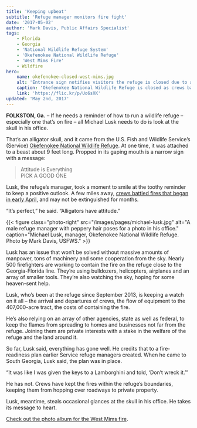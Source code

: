 ```yaml
---
title: 'Keeping upbeat'
subtitle: 'Refuge manager monitors fire fight'
date: '2017-05-02'
author: 'Mark Davis, Public Affairs Specialist'
tags:
    - Florida
    - Georgia
    - 'National Wildlife Refuge System'
    - 'Okefenokee National Wildlife Refuge'
    - 'West Mims Fire'
    - Wildfire
hero:
    name: okefenokee-closed-west-mims.jpg
    alt: 'Entrance sign notifies visitors the refuge is closed due to a fire.'
    caption: 'Okefenokee National Wildlife Refuge is closed as crews battle the West Mims fire. Photo by Mark Davis, USFWS.'
    link: 'https://flic.kr/p/Uo6sXK'
updated: 'May 2nd, 2017'
---
```


**FOLKSTON, Ga.** – If he needs a reminder of how to run a wildlife refuge – especially one that’s on fire – all Michael Lusk needs to do is look at the skull in his office.

That’s an alligator skull, and it came from the U.S. Fish and Wildlife Service’s (Service) [Okefenokee National Wildlife Refuge](https://www.fws.gov/refuge/okefenokee). At one time, it was attached to a beast about 9 feet long. Propped in its gaping mouth is a narrow sign with a message:

> Attitude is Everything  
> PICK A GOOD ONE

Lusk, the refuge’s manager, took a moment to smile at the toothy reminder to keep a positive outlook. A few miles away, [crews battled fires that began in early April](/articles/fencing-fire), and may not be extinguished for months.

“It’s perfect,” he said. “Alligators have attitude.”

{{< figure class="photo-right" src="/images/pages/michael-lusk.jpg" alt="A male refuge manager with peppery hair poses for a photo in his office." caption="Michael Lusk, manager, Okefenokee National Wildlife Refuge. Photo by Mark Davis, USFWS." >}}

Lusk has an issue that won’t be solved without massive amounts of manpower, tons of machinery and some cooperation from the sky. Nearly 500 firefighters are working to contain the fire on the refuge close to the Georgia-Florida line. They’re using bulldozers, helicopters, airplanes and an array of smaller tools. They’re also watching the sky, hoping for some heaven-sent help.

Lusk, who’s been at the refuge since September 2013, is keeping a watch on it all – the arrival and departures of crews, the flow of equipment to the 407,000-acre tract, the costs of containing the fire.

He’s also relying on an array of other agencies, state as well as federal, to keep the flames from spreading to homes and businesses not far from the refuge. Joining them are private interests with a stake in the welfare of the refuge and the land around it.

So far, Lusk said, everything has gone well. He credits that to a fire-readiness plan earlier Service refuge managers created. When he came to South Georgia, Lusk said, the plan was in place.

“It was like I was given the keys to a Lamborghini and told, ‘Don’t wreck it.’”

He has not. Crews have kept the fires within the refuge’s boundaries, keeping them from hopping over roadways to private property.

Lusk, meantime, steals occasional glances at the skull in his office. He takes its message to heart.

[Check out the photo album for the West Mims fire](https://flic.kr/s/aHskYNQwMb).
